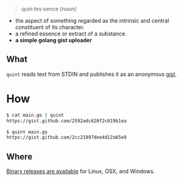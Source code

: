 > quin·tes·sence  _(noun)_
- the aspect of something regarded as the intrinsic and central constituent of its character.
- a refined essence or extract of a substance.
- **a simple golang gist uploader**

## What

`quint` reads text from STDIN and publishes it as an anonymous [gist](https://gist.github.com/).

# How
```sh
$ cat main.go | quint
https://gist.github.com/2592adc620f2c019b1ea

$ quint main.go 
https://gist.github.com/2cc21997dee4d12a65e9
```

## Where

[Binary releases are available](https://github.com/dpritchett/quintessence/releases) for Linux, OSX, and Windows.
